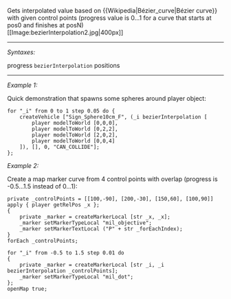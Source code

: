 Gets interpolated value based on {{Wikipedia|Bézier_curve|Bézier curve}} with given control points (progress value is 0...1 for a curve that starts at pos0 and finishes at posN) <br>
[[Image:bezierInterpolation2.jpg|400px]]


---
*Syntaxes:*

progress `bezierInterpolation` positions

---
*Example 1:*

Quick demonstration that spawns some spheres around player object:

```sqf
for "_i" from 0 to 1 step 0.05 do {
	createVehicle ["Sign_Sphere10cm_F", (_i bezierInterpolation [
		player modelToWorld [0,0,0],
		player modelToWorld [0,2,2],
		player modelToWorld [2,0,2],
		player modelToWorld [0,0,4]
	]), [], 0, "CAN_COLLIDE"];
};
```

*Example 2:*

Create a map marker curve from 4 control points with overlap (progress is -0.5...1.5 instead of 0...1):

```sqf
private _controlPoints = [[100,-90], [200,-30], [150,60], [100,90]] apply { player getRelPos _x };
{
	private _marker = createMarkerLocal [str _x, _x];
	_marker setMarkerTypeLocal "mil_objective";
	_marker setMarkerTextLocal ("P" + str _forEachIndex);
}
forEach _controlPoints;

for "_i" from -0.5 to 1.5 step 0.01 do
{
	private _marker = createMarkerLocal [str _i, _i bezierInterpolation _controlPoints];
	_marker setMarkerTypeLocal "mil_dot";
};
openMap true;
```